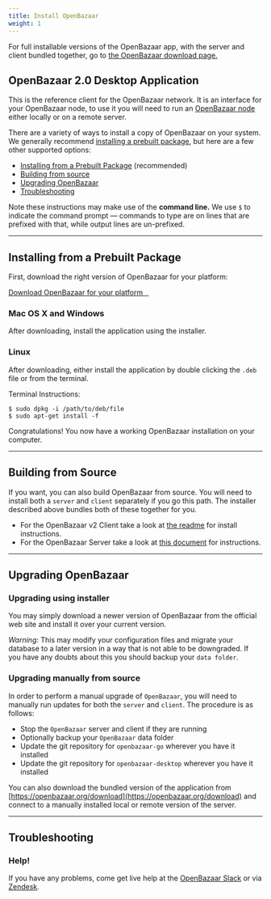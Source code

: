 ```yaml
---
title: Install OpenBazaar
weight: 1
---
```


<!--
Based on the existing install docs at https://github.com/OpenBazaar/openbazaar-desktop/blob/master/README.md
-->

For full installable versions of the OpenBazaar app, with the server and client bundled together, go to [the OpenBazaar download page.](https://www.openbazaar.org/download/)

## OpenBazaar 2.0 Desktop Application

This is the reference client for the OpenBazaar network. It is an interface for your OpenBazaar node, to use it you will need to run an [OpenBazaar node](https://github.com/OpenBazaar/openbazaar-go) either locally or on a remote server.

There are a variety of ways to install a copy of OpenBazaar on your system. We generally recommend [installing a prebuilt package](#installing-from-a-prebuilt-package), but here are a few other supported options:

* [Installing from a Prebuilt Package](#installing-from-a-prebuilt-package) (recommended)
* [Building from source](#building-from-source)
* [Upgrading OpenBazaar](#upgrading-openbazaar)
* [Troubleshooting](#troubleshooting)

Note these instructions may make use of the **command line.** We use `$` to indicate the command prompt — commands to type are on lines that are prefixed with that, while output lines are un-prefixed.

---

## Installing from a Prebuilt Package

First, download the right version of OpenBazaar for your platform:

<a class="button button-primary" href="https://openbazaar.org/download" role="button">
  Download OpenBazaar for your platform &nbsp;&nbsp;<i class="fa fa-download" aria-hidden="true"></i>
</a>

### Mac OS X and Windows

After downloading, install the application using the installer.

### Linux

After downloading, either install the application by double clicking the `.deb` file or from the terminal.

Terminal Instructions:

```
$ sudo dpkg -i /path/to/deb/file
$ sudo apt-get install -f
```

Congratulations! You now have a working OpenBazaar installation on your computer.

---


## Building from Source

If you want, you can also build OpenBazaar from source. You will need to install both a `server` and `client` separately if you go this
path. The installer described above bundles both of these together for you.

* For the OpenBazaar v2 Client take a look at [the readme](https://github.com/OpenBazaar/openbazaar-desktop/blob/master/README.md) for install instructions.
* For the OpenBazaar Server take a look at [this document](https://github.com/OpenBazaar/openbazaar-go/blob/master/README.md) for instructions.

---

## Upgrading OpenBazaar

### Upgrading using installer

You may simply download a newer version of OpenBazaar from the official web site and install it over your current version.

*Warning:* This may modify your configuration files and migrate your database to a later version in a way that is not
able to be downgraded. If you have any doubts about this you should backup your `data folder`.


### Upgrading manually from source

In order to perform a manual upgrade of `OpenBazaar`, you will need to manually run updates for both the `server` and `client`. The
procedure is as follows:

* Stop the `OpenBazaar` server and client if they are running
* Optionally backup your `OpenBazaar` data folder
* Update the git repository for `openbazaar-go` wherever you have it installed
* Update the git repository for `openbazaar-desktop` wherever you have it installed

You can also download the bundled version of the application from [https://openbazaar.org/download](https://openbazaar.org/download) and connect to
a manually installed local or remote version of the server.

---

## Troubleshooting

### Help!

If you have any problems, come get live help at the [OpenBazaar Slack](https://openbazaar.org/slack/) or via [Zendesk](../#community).
